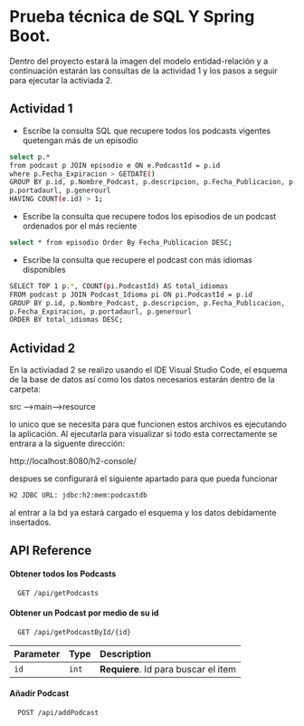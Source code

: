 
# Prueba técnica de SQL Y Spring Boot.

Dentro del proyecto estará la imagen del modelo entidad-relación y a continuación estarán las consultas de la actividad 1 y los pasos a seguir para ejecutar la activiada 2.




## Actividad 1

- Escribe la consulta SQL que recupere todos los podcasts vigentes quetengan más de un episodio 

```bash
select p.* 
from podcast p JOIN episodio e ON e.PodcastId = p.id 
where p.Fecha_Expiracion > GETDATE() 
GROUP BY p.id, p.Nombre_Podcast, p.descripcion, p.Fecha_Publicacion, p.Fecha_Expiracion, 
p.portadaurl, p.generourl 
HAVING COUNT(e.id) > 1;
```

- Escribe la consulta que recupere todos los episodios de un podcast ordenados por el más reciente

```bash
select * from episodio Order By Fecha_Publicacion DESC;
```

- Escribe la consulta que recupere el podcast con más idiomas disponibles

```bash
SELECT TOP 1 p.*, COUNT(pi.PodcastId) AS total_idiomas 
FROM podcast p JOIN Podcast_Idioma pi ON pi.PodcastId = p.id 
GROUP BY p.id, p.Nombre_Podcast, p.descripcion, p.Fecha_Publicacion, 
p.Fecha_Expiracion, p.portadaurl, p.generourl 
ORDER BY total_idiomas DESC;
```

## Actividad 2
En la activiadad 2 se realizo usando el IDE Visual Studio Code, el esquema de la base de datos así como los datos necesarios estarán dentro de la carpeta: 

src -->main-->resource

lo unico que se necesita para que funcionen estos archivos es ejecutando la aplicación. Al ejecutarla para visualizar si todo esta correctamente se entrara a la siguente dirección:

http://localhost:8080/h2-console/

despues se configurará el siguiente apartado para que pueda funcionar 
```bash
H2 JDBC URL: jdbc:h2:mem:podcastdb
```
al entrar a la bd ya estará cargado el esquema y los datos debidamente insertados.




## API Reference

#### Obtener todos los Podcasts

```http
  GET /api/getPodcasts
```

#### Obtener un Podcast por medio de su id

```http
  GET /api/getPodcastById/{id}
```

| Parameter | Type     | Description                       |
| :-------- | :------- | :-------------------------------- |
| `id`      | `int` | **Requiere**. Id para buscar el item |

#### Añadir Podcast

```http
  POST /api/addPodcast
```

